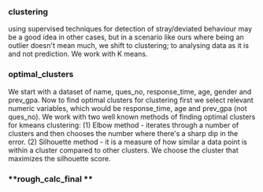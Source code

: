 ### **clustering**
using supervised techniques for detection of stray/deviated behaviour may be a good idea in other cases, but in a scenario like ours where being an outlier doesn't mean much, we shift to clustering; to analysing data as it is and not prediction. We work with K means. 

### **optimal_clusters**

We start with a dataset of name, ques_no, response_time, age, gender and prev_gpa. Now to find optimal clusters for clustering first we select relevant numeric variables, which would be response_time, age and prev_gpa (not ques_no). We work with two well known methods of finding optimal clusters for kmeans clustering: (1) Elbow method - iterates through a number of clusters and then chooses the number where there's a sharp dip in the error. (2) Silhouette method - it is a measure of how similar a data point is within a cluster compared to other clusters. We choose the cluster that maximizes the silhouette score.

### **rough_calc_final **
